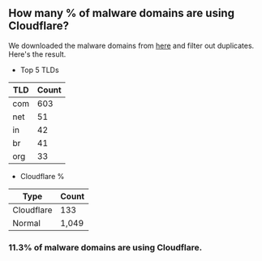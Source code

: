 ## How many % of malware domains are using Cloudflare?


We downloaded the malware domains from [here](https://urlhaus.abuse.ch) and filter out duplicates.
Here's the result.


[//]: # (start replacement)


- Top 5 TLDs

| TLD | Count |
| --- | --- |
| com | 603 |
| net | 51 |
| in | 42 |
| br | 41 |
| org | 33 |


- Cloudflare %

| Type | Count |
| --- | --- |
| Cloudflare | 133 |
| Normal | 1,049 |


### 11.3% of malware domains are using Cloudflare.